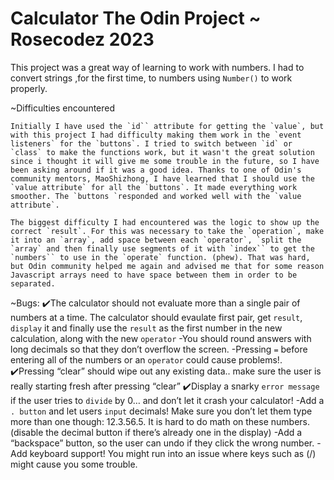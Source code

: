 # Calculator The Odin Project ~ Rosecodez 2023

This project was a great way of learning to work with numbers. I had to convert strings ,for the first time, to numbers using `Number()` to work properly.

~Difficulties encountered

    Initially I have used the `id`` attribute for getting the `value`, but with this project I had difficulty making them work in the `event listeners` for the `buttons`. I tried to switch between `id` or `class` to make the functions work, but it wasn't the great solution since i thought it will give me some trouble in the future, so I have been asking around if it was a good idea. Thanks to one of Odin's community mentors, MaoShizhong, I have learned that I should use the `value attribute` for all the `buttons`. It made everything work smoother. The `buttons `responded and worked well with the `value attribute`.

    The biggest difficulty I had encountered was the logic to show up the correct `result`. For this was necessary to take the `operation`, make it into an `array`, add space between each `operator`, `split the `array` and then finally use segments of it with `index`` to get the `numbers`` to use in the `operate` function. (phew). That was hard, but Odin community helped me again and advised me that for some reason Javascript arrays need to have space between them in order to be separated.

~Bugs: 
✔️The calculator should not evaluate more than a single pair of numbers at a time. The calculator should evaulate first pair, get `result`, `display` it and finally use the `result` as the first number in the new calculation, along with the new `operator`
-You should round answers with long decimals so that they don’t overflow the screen.
-Pressing `=` before entering all of the numbers or an `operator` could cause problems!.
✔️Pressing “clear” should wipe out any existing data.. make sure the user is really starting fresh after pressing “clear”
✔️Display a snarky `error message` if the user tries to `divide` by 0… and don’t let it crash your calculator!
-Add a `. button` and let users `input` decimals! Make sure you don’t let them type more than one though: 12.3.56.5. It is hard to do math on these numbers. (disable the decimal button if there’s already one in the display)
-Add a “backspace” button, so the user can undo if they click the wrong number.
-Add keyboard support! You might run into an issue where keys such as (/) might cause you some trouble.